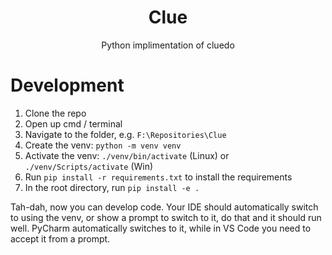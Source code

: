 <h1 align="center">Clue</h1>
<p align="center">Python implimentation of cluedo</p>

# Development

1. Clone the repo
2. Open up cmd / terminal
3. Navigate to the folder, e.g. `F:\Repositories\Clue`
4. Create the venv: `python -m venv venv`
5. Activate the venv: `./venv/bin/activate` (Linux) or `./venv/Scripts/activate` (Win)
6. Run `pip install -r requirements.txt` to install the requirements
7. In the root directory, run `pip install -e .`

Tah-dah, now you can develop code. 
Your IDE should automatically switch to using the venv, or show a prompt to switch to it, do that and it should run well.
PyCharm automatically switches to it, while in VS Code you need to accept it from a prompt.

<!--
    At the top, maybe a logo centered?
    After the title and subtitle, maybe put an image here of the final product.
    And then info and how to install and set it up.
-->
